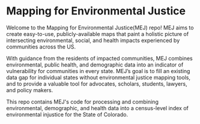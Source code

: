 # Mapping for Environmental Justice

Welcome to the Mapping for Environmental Justice(MEJ) repo! MEJ aims to create easy-to-use, publicly-available maps that paint a holistic picture of intersecting environmental, social, and health impacts experienced by communities across the US.

With guidance from the residents of impacted communities, MEJ combines environmental, public health, and demographic data into an indicator of vulnerability for communities in every state. MEJ’s goal is to fill an existing data gap for individual states without environmental justice mapping tools, and to provide a valuable tool for advocates, scholars, students, lawyers, and policy makers. 

This repo contains MEJ's code for processing and combining environmental, demographic, and health data into a census-level index of environmental injustice for the State of Colorado.
